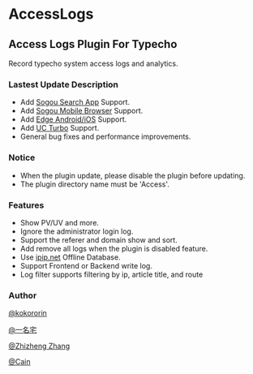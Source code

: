 # AccessLogs

## Access Logs Plugin For Typecho

Record typecho system access logs and analytics.

### Lastest Update Description

* Add [Sogou Search App](https://www.sogou.com/) Support.
* Add [Sogou Mobile Browser](https://mse.sogou.com/) Support.
* Add [Edge Android/iOS](https://www.microsoft.com/en-us/windows/microsoft-edge) Support.
* Add [UC Turbo](https://play.google.com/store/apps/details?id=com.ucturbo) Support.
* General bug fixes and performance improvements.

### Notice

* When the plugin update, please disable the plugin before updating.
* The plugin directory name must be 'Access'.

### Features

- Show PV/UV and more.
- Ignore the administrator login log.
- Support the referer and domain show and sort.
- Add remove all logs when the plugin is disabled feature.
- Use [ipip.net](https://ipip.net/) Offline Database.
- Support Frontend or Backend write log.
- Log filter supports filtering by ip, article title, and route

### Author

[@kokororin](https://github.com/kokororin)
 
[@一名宅](https://github.com/tinymins)

[@Zhizheng Zhang](https://github.com/izhizheng)

[@Cain](https://github.com/Vndroid)


